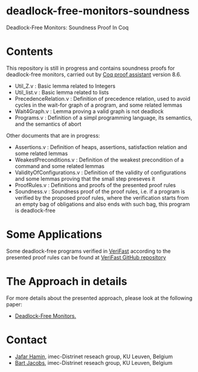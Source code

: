 # deadlock-free-monitors-soundness
Deadlock-Free Monitors: Soundness Proof In Coq

# Contents 

This repository is still in progress and contains soundness proofs for deadlock-free monitors, carried out by [Coq proof assistant](https://coq.inria.fr) version 8.6.

* Util_Z.v : Basic lemma related to Integers
* Util_list.v : Basic lemma related to lists
* PrecedenceRelation.v : Definition of precedence relation, used to avoid cycles in the wait-for graph of a program, and some related lemmas
* Wait4Graph.v : Lemma proving a valid graph is not deadlock
* Programs.v : Definition of a simpl programming language, its semantics, and the semantics of abort

Other documents that are in progress:

* Assertions.v : Definition of heaps, assertions, satisfaction relation and some related lemmas
* WeakestPreconditions.v : Definition of the weakest precondition of a command and some related lemmas
* ValidityOfConfigurations.v : Definition of the validity of configurations and some lemmas proving that the small step preseves it
* ProofRules.v : Definitions and proofs of the presented proof rules
* Soundness.v : Soundness proof of the proof rules, i.e. if a program is verified by the proposed proof rules, where the verification starts from an empty bag of obligations and also ends with such bag, this program is deadlock-free

# Some Applications

Some deadlock-free programs verified in [VeriFast](https://people.cs.kuleuven.be/~bart.jacobs/verifast/) according to the presented proof rules can be found at [VeriFast GitHub repository](https://github.com/verifast/verifast)

# The Approach in details

For more details about the presented approach, please look at the following paper:

* [Deadlock-Free Monitors.](https://)

# Contact

* [Jafar Hamin](https://distrinet.cs.kuleuven.be/people/jafar), imec-Distrinet reseach group, KU Leuven, Belgium
* [Bart Jacobs](https://distrinet.cs.kuleuven.be/people/bartj), imec-Distrinet reseach group, KU Leuven, Belgium
